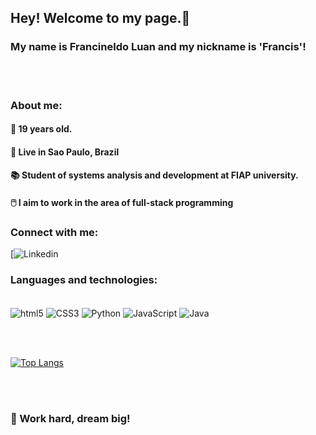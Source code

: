 ## Hey! Welcome to my page.👋
### My name is Francineldo Luan and my nickname is 'Francis'!

<br></br>

### About me:

#### 📅 19 years old.

#### 📍 Live in Sao Paulo, Brazil

#### 📚 Student of systems analysis and development at FIAP university.

#### 🖱️ I aim to work in the area of ​​full-stack programming




### Connect with me:
[![Linkedin](https://www.linkedin.com/in/arthur-yamamoto-5767a7288/)


### Languages ​​and technologies:

<div style = "display = inline_block"><br/>
    <img align="center" alt="html5" src="https://img.shields.io/badge/HTML5-E34F26?style=for-the-badge&logo=html5&logoColor=white" />
    <img align="center" alt="CSS3" src="https://img.shields.io/badge/CSS3-1572B6?style=for-the-badge&logo=css3&logoColor=white" />
    <img align="center" alt="Python" src="https://img.shields.io/badge/Python-3776AB?style=for-the-badge&logo=python&logoColor=white" />
    <img align="center" alt="JavaScript" src="https://img.shields.io/badge/JavaScript-F7DF1E?style=for-the-badge&logo=javascript&logoColor=black" />
    <img align="center" alt="Java" src="https://img.shields.io/badge/Java-ED8B00?style=for-the-badge&logo=openjdk&logoColor=white"/>

</div>

<br></br>

[![Top Langs](https://github-readme-stats.vercel.app/api/top-langs/?username=FrancineldoLuan&hide_progress=true)](https://github.com/ArthurMitsuoYamamoto)

<br></br>

### 🚀 Work hard, dream big!
